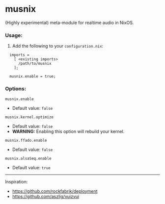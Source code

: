 musnix
======

(Highly experimental) meta-module for realtime audio in NixOS.

### Usage:
1. Add the following to your ```configuration.nix```:
```
  imports = 
    [ <existing imports>
      /path/to/musnix
    ];
    
  musnix.enable = true;
```

### Options:

``musnix.enable``
* Default value: ``false``
    
`musnix.kernel.optimize`
* Default value: `false`
* **WARNING:** Enabling this option will rebuild your kernel.
    
``musnix.ffado.enable``
* Default value: ``false``

``musnix.alsaSeq.enable``
* Default value: ``true``

-----
Inspiration:
* https://github.com/rockfabrik/deployment
* https://github.com/aszlig/vuizvui
